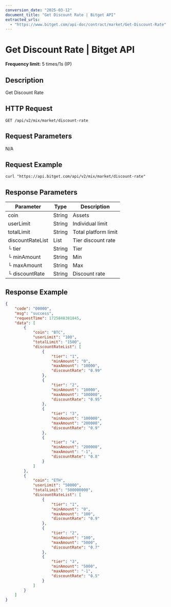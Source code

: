 ```yaml
---
conversion_date: "2025-03-12"
document_title: "Get Discount Rate | Bitget API"
extracted_urls:
  - "https://www.bitget.com/api-doc/contract/market/Get-Discount-Rate"
---
```


# Get Discount Rate | Bitget API

**Frequency limit:** 5 times/1s (IP)

## Description
Get Discount Rate

## HTTP Request
```
GET /api/v2/mix/market/discount-rate
```

## Request Parameters
N/A

## Request Example
```
curl "https://api.bitget.com/api/v2/mix/market/discount-rate"
```

## Response Parameters
| Parameter         | Type   | Description              |
|------------------|--------|--------------------------|
| coin              | String | Assets                   |
| userLimit         | String | Individual limit         |
| totalLimit        | String | Total platform limit     |
| discountRateList  | List   | Tier discount rate       |
| └ tier            | String | Tier                     |
| └ minAmount       | String | Min                      |
| └ maxAmount       | String | Max                      |
| └ discountRate    | String | Discount rate            |

## Response Example
```json
{
    "code": "00000",
    "msg": "success",
    "requestTime": 1725848381845,
    "data": [
        {
            "coin": "BTC",
            "userLimit": "100",
            "totalLimit": "1500",
            "discountRateList": [
                {
                    "tier": "1",
                    "minAmount": "0",
                    "maxAmount": "10000",
                    "discountRate": "0.99"
                },
                {
                    "tier": "2",
                    "minAmount": "10000",
                    "maxAmount": "100000",
                    "discountRate": "0.95"
                },
                {
                    "tier": "3",
                    "minAmount": "100000",
                    "maxAmount": "200000",
                    "discountRate": "0.9"
                },
                {
                    "tier": "4",
                    "minAmount": "200000",
                    "maxAmount": "-1",
                    "discountRate": "0.8"
                }
            ]
        },
        {
            "coin": "ETH",
            "userLimit": "50000",
            "totalLimit": "500000000",
            "discountRateList": [
                {
                    "tier": "1",
                    "minAmount": "0",
                    "maxAmount": "100",
                    "discountRate": "0.9"
                },
                {
                    "tier": "2",
                    "minAmount": "100",
                    "maxAmount": "5000",
                    "discountRate": "0.7"
                },
                {
                    "tier": "3",
                    "minAmount": "5000",
                    "maxAmount": "-1",
                    "discountRate": "0.5"
                }
            ]
        }
    ]
}
```

